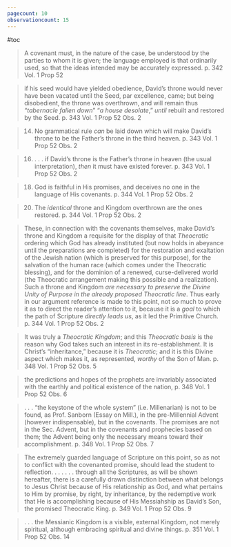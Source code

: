```yaml
---
pagecount: 10
observationcount: 15
---
```

#toc

>A covenant must, in the nature of the case, be understood by the parties to whom it is given; the language employed is that ordinarily used, so that the ideas intended may be accurately expressed.
>p. 342 Vol. 1 Prop 52

>if his seed would have yielded obedience, David’s throne would never have been vacated until the Seed, par excellence, came; but being disobedient, the throne was overthrown, and will remain thus “*tabernacle fallen down*” “*a house desolate*,” *until* rebuilt and restored by the Seed.
>p. 343 Vol. 1 Prop 52 Obs. 2

>14. No grammatical rule *can* be laid down which will make David’s throne to be the Father’s throne in the third heaven.
>p. 343 Vol. 1 Prop 52 Obs. 2

>16. . . . if David’s throne is the Father’s throne in heaven (the usual interpretation), *then* it must have existed forever.
>p. 343 Vol. 1 Prop 52 Obs. 2

>18. God is faithful in His promises, and deceives no one in the language of His covenants.
>p. 344 Vol. 1 Prop 52 Obs. 2

>20. The *identical* throne and Kingdom overthrown are the ones restored.
>p. 344 Vol. 1 Prop 52 Obs. 2

>These, in connection with the covenants themselves, make David’s throne and Kingdom a requisite for the display of that *Theocratic* ordering which God has already instituted (but now holds in abeyance until the preparations are completed) for the restoration and exaltation of the Jewish nation (which is preserved for this purpose), for the salvation of the human race (which comes under the Theocratic blessing), and for the dominion of a renewed, curse-delivered world (the Theocratic arrangement making this possible and a realization). Such a throne and Kingdom *are necessary to preserve the Divine Unity of Purpose in the already proposed Theocratic line*. Thus early in our argument reference is made to this point, not so much to prove it as to direct the reader’s attention to it, because it is a *goal* to which the path of Scripture *directly leads us*, as it led the Primitive Church.
>p. 344 Vol. 1 Prop 52 Obs. 2

>It was truly a *Theocratic Kingdom*; and this *Theocratic basis* is the reason why God takes such an interest in its re-establishment. It is Christ’s “inheritance,” because it is *Theocratic*; and it is this Divine aspect which makes it, as represented, *worthy* of the Son of Man.
>p. 348 Vol. 1 Prop 52 Obs. 5

>the predictions and hopes of the prophets are invariably associated with the earthly and political existence of the nation,
>p. 348 Vol. 1 Prop 52 Obs. 6
 
>. . . “the keystone of the whole system” (i.e. Millenarian) is not to be found, as Prof. Sanborn (Essay on Mill.), in the pre-Millennial Advent (however indispensable), but in the covenants. The promises are not in the Sec. Advent, but in the covenants and prophecies based on them; the Advent being only the necessary means toward their accomplishment.
>p. 348 Vol. 1 Prop 52 Obs. 7

>The extremely guarded language of Scripture on this point, so as not to conflict with the covenanted promise, should lead the student to reflection. . . .
>. . . through all the Scriptures, as will be shown hereafter, there is a carefully drawn distinction between what belongs to Jesus Christ because of His relationship as God, and what pertains to Him by promise, by right, by inheritance, by the redemptive work that He is accomplishing because of His Messiahship as David’s Son, the promised Theocratic King.
>p. 349 Vol. 1 Prop 52 Obs. 9

>. . . the Messianic Kingdom is a visible, external Kingdom, not merely spiritual, although embracing spiritual and divine things.
>p. 351 Vol. 1 Prop 52 Obs. 14



